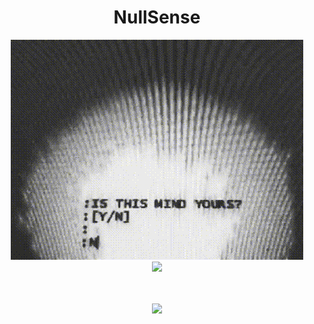 <div align="center">
  <h1>NullSense</h1>
  <p align="center">
    <img src="https://github.com/NullSense/NullSense/blob/master/is_this_mind_yours.gif"></img>
    <br />
    <img src="https://enn9jdor0au0zty.m.pipedream.net"></img>
  </p>
  <br />
  <br />
  <img src="https://github-readme-stats.vercel.app/api?username=NullSense&show_icons=true" />
</div>
